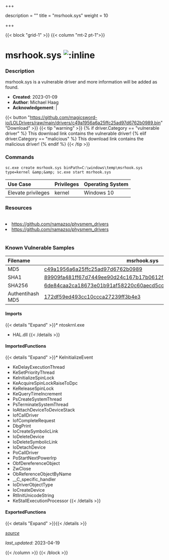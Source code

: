 +++

description = ""
title = "msrhook.sys"
weight = 10

+++


{{< block "grid-1" >}}
{{< column "mt-2 pt-1">}}


# msrhook.sys ![:inline](/images/twitter_verified.png) 


### Description

msrhook.sys is a vulnerable driver and more information will be added as found.

- **Created**: 2023-01-09
- **Author**: Michael Haag
- **Acknowledgement**:  | [](https://twitter.com/)

{{< button "https://github.com/magicsword-io/LOLDrivers/raw/main/drivers/c49a1956a6a25ffc25ad97d6762b0989.bin" "Download" >}}
{{< tip "warning" >}}
{% if driver.Category == "vulnerable driver" %}
This download link contains the vulnerable driver!
{% elif driver.Category == "malicious" %}
This download link contains the malicious driver!
{% endif %}
{{< /tip >}}

### Commands

```
sc.exe create msrhook.sys binPath=C:\windows\temp\msrhook.sys type=kernel &amp;&amp; sc.exe start msrhook.sys
```

| Use Case | Privileges | Operating System | 
|:---- | ---- | ---- |
| Elevate privileges | kernel | Windows 10 |

### Resources
<br>
<li><a href=" https://github.com/namazso/physmem_drivers"> https://github.com/namazso/physmem_drivers</a></li>
<li><a href="https://github.com/namazso/physmem_drivers">https://github.com/namazso/physmem_drivers</a></li>
<br>

### Known Vulnerable Samples

| Filename | msrhook.sys |
|:---- | ---- | 
| MD5 | <a href="https://www.virustotal.com/gui/file/c49a1956a6a25ffc25ad97d6762b0989">c49a1956a6a25ffc25ad97d6762b0989</a> |
| SHA1 | <a href="https://www.virustotal.com/gui/file/89909fa481ff67d7449ee90d24c167b17b0612f1">89909fa481ff67d7449ee90d24c167b17b0612f1</a> |
| SHA256 | <a href="https://www.virustotal.com/gui/file/6de84caa2ca18673e01b91af58220c60aecd5cccf269725ec3c7f226b2167492">6de84caa2ca18673e01b91af58220c60aecd5cccf269725ec3c7f226b2167492</a> |
| Authentihash MD5 | <a href="https://www.virustotal.com/gui/search/authentihash%253A172df59ed493cc10ccca27239ff3b4e3">172df59ed493cc10ccca27239ff3b4e3</a> || Authentihash SHA1 | <a href="https://www.virustotal.com/gui/search/authentihash%253Accce82f52142229c88746b06b198ea5c5e058961">ccce82f52142229c88746b06b198ea5c5e058961</a> || Authentihash SHA256 | <a href="https://www.virustotal.com/gui/search/authentihash%253A37e33b54de1bbe4cf86fa58aeec39084afb35e0cbe5f69c763ecaec1d352daa0">37e33b54de1bbe4cf86fa58aeec39084afb35e0cbe5f69c763ecaec1d352daa0</a> || Signature | ID TECH, VeriSign Class 3 Code Signing 2010 CA, VeriSign   |
#### Imports
{{< details "Expand" >}}* ntoskrnl.exe
* HAL.dll
{{< /details >}}
#### ImportedFunctions
{{< details "Expand" >}}* KeInitializeEvent
* KeDelayExecutionThread
* KeSetPriorityThread
* KeInitializeSpinLock
* KeAcquireSpinLockRaiseToDpc
* KeReleaseSpinLock
* KeQueryTimeIncrement
* PsCreateSystemThread
* PsTerminateSystemThread
* IoAttachDeviceToDeviceStack
* IofCallDriver
* IofCompleteRequest
* DbgPrint
* IoCreateSymbolicLink
* IoDeleteDevice
* IoDeleteSymbolicLink
* IoDetachDevice
* PoCallDriver
* PoStartNextPowerIrp
* ObfDereferenceObject
* ZwClose
* ObReferenceObjectByName
* __C_specific_handler
* IoDriverObjectType
* IoCreateDevice
* RtlInitUnicodeString
* KeStallExecutionProcessor
{{< /details >}}
#### ExportedFunctions
{{< details "Expand" >}}{{< /details >}}



[*source*](https://github.com/magicsword-io/LOLDrivers/tree/main/yaml/msrhook.yaml)

*last_updated:* 2023-04-19








{{< /column >}}
{{< /block >}}
